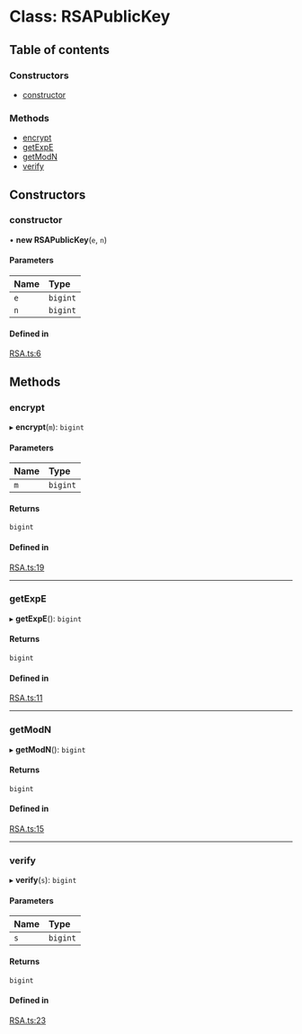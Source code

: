 # Class: RSAPublicKey

## Table of contents

### Constructors

- [constructor](RSAPublicKey.md#constructor)

### Methods

- [encrypt](RSAPublicKey.md#encrypt)
- [getExpE](RSAPublicKey.md#getexpe)
- [getModN](RSAPublicKey.md#getmodn)
- [verify](RSAPublicKey.md#verify)

## Constructors

### constructor

• **new RSAPublicKey**(`e`, `n`)

#### Parameters

| Name | Type |
| :------ | :------ |
| `e` | `bigint` |
| `n` | `bigint` |

#### Defined in

[RSA.ts:6](https://github.com/Big-3/Moduls-Ciber/blob/90e9810/src/ts/RSA.ts#L6)

## Methods

### encrypt

▸ **encrypt**(`m`): `bigint`

#### Parameters

| Name | Type |
| :------ | :------ |
| `m` | `bigint` |

#### Returns

`bigint`

#### Defined in

[RSA.ts:19](https://github.com/Big-3/Moduls-Ciber/blob/90e9810/src/ts/RSA.ts#L19)

___

### getExpE

▸ **getExpE**(): `bigint`

#### Returns

`bigint`

#### Defined in

[RSA.ts:11](https://github.com/Big-3/Moduls-Ciber/blob/90e9810/src/ts/RSA.ts#L11)

___

### getModN

▸ **getModN**(): `bigint`

#### Returns

`bigint`

#### Defined in

[RSA.ts:15](https://github.com/Big-3/Moduls-Ciber/blob/90e9810/src/ts/RSA.ts#L15)

___

### verify

▸ **verify**(`s`): `bigint`

#### Parameters

| Name | Type |
| :------ | :------ |
| `s` | `bigint` |

#### Returns

`bigint`

#### Defined in

[RSA.ts:23](https://github.com/Big-3/Moduls-Ciber/blob/90e9810/src/ts/RSA.ts#L23)
